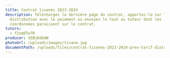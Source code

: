 ```yaml
---
title: Contrat tisanes 2023-2024
description: Téléchargez la dernière page du contrat, apportez-la sur le lieu de
  distribution avec le paiement ou envoyez le tout au tuteur dont les
  coordonnées paraissent sur le contrat.
tutors:
  - f2smOTo7R
producer: VEBsDdOdW
photoUrl: /uploads/images/tisane.jpg
documentPath: /uploads/files/contrat-tisanes-2023-2024-pres-tarif-distr.pdf
---
```

